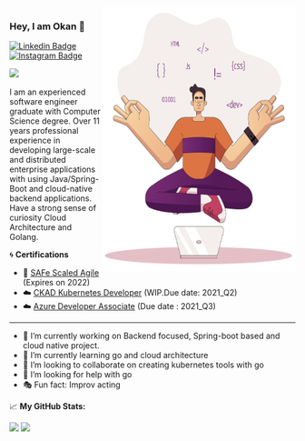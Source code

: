<img align="right" src="https://github.com/okancetin/okancetin/blob/main/illustration.jpg" alt="Illustration of Okan during coding" width=340px height=465px/>

### Hey, I am Okan 👋
[![Linkedin Badge](https://img.shields.io/badge/-LinkedIn-0e76a8?style=flat-square&logo=Linkedin&logoColor=white)](https://linkedin.com/in/ocetin)
[![Instagram Badge](https://img.shields.io/badge/-Instagram-e4405f?style=flat-square&logo=Instagram&logoColor=white)](https://instagram.com/ocetin/)

![](https://komarev.com/ghpvc/?username=okancetin)

I am an experienced software engineer graduate with Computer Science degree. Over 11 years professional experience in developing large-scale and distributed enterprise applications with using Java/Spring-Boot and cloud-native backend applications. Have a strong sense of curiosity Cloud Architecture and Golang.


:cyclone: **Certifications**
- :triangular_flag_on_post: [SAFe Scaled Agile](https://www.youracclaim.com/badges/16d5c52f-aaf0-4823-92a4-10b526de3068/linked_in) (Expires on 2022)
- :cloud: [CKAD Kubernetes Developer](https://training.linuxfoundation.org/certification/certified-kubernetes-application-developer-ckad/) (WIP.Due date: 2021_Q2)
- :cloud: [Azure Developer Associate](https://docs.microsoft.com/en-us/learn/certifications/azure-developer/) (Due date : 2021_Q3)
___

- 🔭 I’m currently working on Backend focused, Spring-boot based and cloud native project.
- 🌱 I’m currently learning go and cloud architecture
- 👯 I’m looking to collaborate on creating kubernetes tools with go
- 🤔 I’m looking for help with go
- :performing_arts: Fun fact: Improv acting


📈 **My GitHub Stats:**

<p>
  <img height="180em" src="https://github-readme-stats.vercel.app/api?username=okancetin&show_icons=true&hide_border=true&&count_private=true&include_all_commits=true" />
  <img height="180em" src="https://github-readme-stats.vercel.app/api/top-langs/?username=okancetin&exclude_repo=KNN-Image-Classification&show_icons=true&hide_border=true&layout=compact&langs_count=8"/>
</p>

